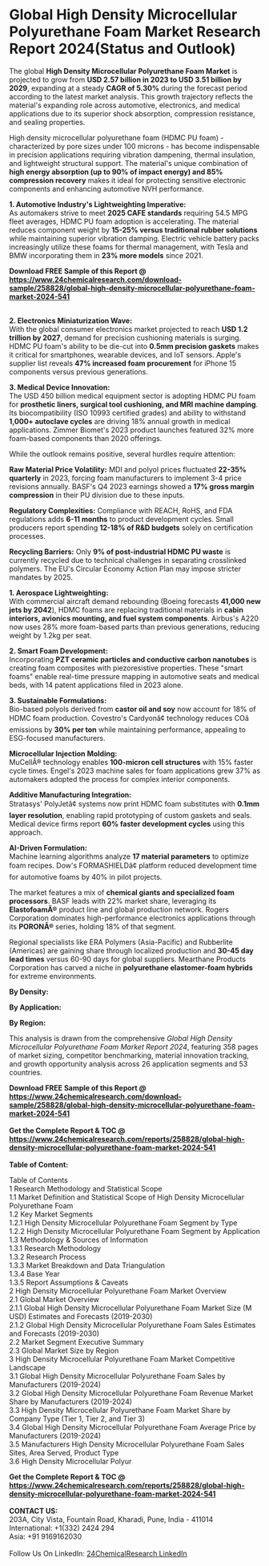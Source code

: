 <h1>Global High Density Microcellular Polyurethane Foam Market Research Report 2024(Status and Outlook)</h1><p>The global <strong>High Density Microcellular Polyurethane Foam Market</strong> is projected to grow from <strong>USD 2.57 billion in 2023 to USD 3.51 billion by 2029</strong>, expanding at a steady <strong>CAGR of 5.30%</strong> during the forecast period according to the latest market analysis. This growth trajectory reflects the material's expanding role across automotive, electronics, and medical applications due to its superior shock absorption, compression resistance, and sealing properties.</p><p>High density microcellular polyurethane foam (HDMC PU foam) - characterized by pore sizes under 100 microns - has become indispensable in precision applications requiring vibration dampening, thermal insulation, and lightweight structural support. The material's unique combination of <strong>high energy absorption (up to 90% of impact energy) and 85% compression recovery</strong> makes it ideal for protecting sensitive electronic components and enhancing automotive NVH performance.</p><p><strong>1. Automotive Industry's Lightweighting Imperative:</strong><br>
As automakers strive to meet <strong>2025 CAFE standards</strong> requiring 54.5 MPG fleet averages, HDMC PU foam adoption is accelerating. The material reduces component weight by <strong>15-25% versus traditional rubber solutions</strong> while maintaining superior vibration damping. Electric vehicle battery packs increasingly utilize these foams for thermal management, with Tesla and BMW incorporating them in <strong>23% more models</strong> since 2021.</p><div><b>Download FREE Sample of this Report @ 
            <a href="https://www.24chemicalresearch.com/download-sample/258828/global-high-density-microcellular-polyurethane-foam-market-2024-541">
            https://www.24chemicalresearch.com/download-sample/258828/global-high-density-microcellular-polyurethane-foam-market-2024-541</a></b></div><br><p><strong>2. Electronics Miniaturization Wave:</strong><br>
With the global consumer electronics market projected to reach <strong>USD 1.2 trillion by 2027</strong>, demand for precision cushioning materials is surging. HDMC PU foam's ability to be die-cut into <strong>0.5mm precision gaskets</strong> makes it critical for smartphones, wearable devices, and IoT sensors. Apple's supplier list reveals <strong>47% increased foam procurement</strong> for iPhone 15 components versus previous generations.</p><p><strong>3. Medical Device Innovation:</strong><br>
The USD 450 billion medical equipment sector is adopting HDMC PU foam for <strong>prosthetic liners, surgical tool cushioning, and MRI machine damping</strong>. Its biocompatibility (ISO 10993 certified grades) and ability to withstand <strong>1,000+ autoclave cycles</strong> are driving 18% annual growth in medical applications. Zimmer Biomet's 2023 product launches featured 32% more foam-based components than 2020 offerings.</p><p>While the outlook remains positive, several hurdles require attention:</p><p><strong>Raw Material Price Volatility:</strong> MDI and polyol prices fluctuated <strong>22-35% quarterly</strong> in 2023, forcing foam manufacturers to implement 3-4 price revisions annually. BASF's Q4 2023 earnings showed a <strong>17% gross margin compression</strong> in their PU division due to these inputs.</p><p><strong>Regulatory Complexities:</strong> Compliance with REACH, RoHS, and FDA regulations adds <strong>6-11 months</strong> to product development cycles. Small producers report spending <strong>12-18% of R&amp;D budgets</strong> solely on certification processes.</p><p><strong>Recycling Barriers:</strong> Only <strong>9% of post-industrial HDMC PU waste</strong> is currently recycled due to technical challenges in separating crosslinked polymers. The EU's Circular Economy Action Plan may impose stricter mandates by 2025.</p><p><strong>1. Aerospace Lightweighting:</strong><br>
With commercial aircraft demand rebounding (Boeing forecasts <strong>41,000 new jets by 2042</strong>), HDMC foams are replacing traditional materials in <strong>cabin interiors, avionics mounting, and fuel system components</strong>. Airbus's A220 now uses 28% more foam-based parts than previous generations, reducing weight by 1.2kg per seat.</p><p><strong>2. Smart Foam Development:</strong><br>
Incorporating <strong>PZT ceramic particles and conductive carbon nanotubes</strong> is creating foam composites with piezoresistive properties. These "smart foams" enable real-time pressure mapping in automotive seats and medical beds, with 14 patent applications filed in 2023 alone.</p><p><strong>3. Sustainable Formulations:</strong><br>
Bio-based polyols derived from <strong>castor oil and soy</strong> now account for 18% of HDMC foam production. Covestro's Cardyonâ¢ technology reduces COâ emissions by <strong>30% per ton</strong> while maintaining performance, appealing to ESG-focused manufacturers.</p><p><strong>Microcellular Injection Molding:</strong><br>
	MuCellÂ® technology enables <strong>100-micron cell structures</strong> with 15% faster cycle times. Engel's 2023 machine sales for foam applications grew 37% as automakers adopted the process for complex interior components.</p><p><strong>Additive Manufacturing Integration:</strong><br>
	Stratasys' PolyJetâ¢ systems now print HDMC foam substitutes with <strong>0.1mm layer resolution</strong>, enabling rapid prototyping of custom gaskets and seals. Medical device firms report <strong>60% faster development cycles</strong> using this approach.</p><p><strong>AI-Driven Formulation:</strong><br>
	Machine learning algorithms analyze <strong>17 material parameters</strong> to optimize foam recipes. Dow's FORMASHIELDâ¢ platform reduced development time for automotive foams by 40% in pilot projects.</p><p>The market features a mix of <strong>chemical giants and specialized foam processors</strong>. BASF leads with 22% market share, leveraging its <strong>ElastofoamÂ®</strong> product line and global production network. Rogers Corporation dominates high-performance electronics applications through its <strong>PORONÂ®</strong> series, holding 18% of that segment.</p><p>Regional specialists like ERA Polymers (Asia-Pacific) and Rubberlite (Americas) are gaining share through localized production and <strong>30-45 day lead times</strong> versus 60-90 days for global suppliers. Mearthane Products Corporation has carved a niche in <strong>polyurethane elastomer-foam hybrids</strong> for extreme environments.</p><p><strong>By Density:</strong></p><p><strong>By Application:</strong></p><p><strong>By Region:</strong></p><p>This analysis is drawn from the comprehensive <em>Global High Density Microcellular Polyurethane Foam Market Report 2024</em>, featuring 358 pages of market sizing, competitor benchmarking, material innovation tracking, and growth opportunity analysis across 26 application segments and 53 countries.</p><div><b>Download FREE Sample of this Report @ 
            <a href="https://www.24chemicalresearch.com/download-sample/258828/global-high-density-microcellular-polyurethane-foam-market-2024-541">
            https://www.24chemicalresearch.com/download-sample/258828/global-high-density-microcellular-polyurethane-foam-market-2024-541</a></b></div><br><div><b>Get the Complete Report & TOC @ 
            <a href="https://www.24chemicalresearch.com/reports/258828/global-high-density-microcellular-polyurethane-foam-market-2024-541">
            https://www.24chemicalresearch.com/reports/258828/global-high-density-microcellular-polyurethane-foam-market-2024-541</a></b></div><br>
            <b>Table of Content:</b><p>Table of Contents<br />
1 Research Methodology and Statistical Scope<br />
1.1 Market Definition and Statistical Scope of High Density Microcellular Polyurethane Foam<br />
1.2 Key Market Segments<br />
1.2.1 High Density Microcellular Polyurethane Foam Segment by Type<br />
1.2.2 High Density Microcellular Polyurethane Foam Segment by Application<br />
1.3 Methodology & Sources of Information<br />
1.3.1 Research Methodology<br />
1.3.2 Research Process<br />
1.3.3 Market Breakdown and Data Triangulation<br />
1.3.4 Base Year<br />
1.3.5 Report Assumptions & Caveats<br />
2 High Density Microcellular Polyurethane Foam Market Overview<br />
2.1 Global Market Overview<br />
2.1.1 Global High Density Microcellular Polyurethane Foam Market Size (M USD) Estimates and Forecasts (2019-2030)<br />
2.1.2 Global High Density Microcellular Polyurethane Foam Sales Estimates and Forecasts (2019-2030)<br />
2.2 Market Segment Executive Summary<br />
2.3 Global Market Size by Region<br />
3 High Density Microcellular Polyurethane Foam Market Competitive Landscape<br />
3.1 Global High Density Microcellular Polyurethane Foam Sales by Manufacturers (2019-2024)<br />
3.2 Global High Density Microcellular Polyurethane Foam Revenue Market Share by Manufacturers (2019-2024)<br />
3.3 High Density Microcellular Polyurethane Foam Market Share by Company Type (Tier 1, Tier 2, and Tier 3)<br />
3.4 Global High Density Microcellular Polyurethane Foam Average Price by Manufacturers (2019-2024)<br />
3.5 Manufacturers High Density Microcellular Polyurethane Foam Sales Sites, Area Served, Product Type<br />
3.6 High Density Microcellular Polyur</p><div><b>Get the Complete Report & TOC @ 
            <a href="https://www.24chemicalresearch.com/reports/258828/global-high-density-microcellular-polyurethane-foam-market-2024-541">
            https://www.24chemicalresearch.com/reports/258828/global-high-density-microcellular-polyurethane-foam-market-2024-541</a></b></div><br><b>CONTACT US:</b><br>
            203A, City Vista, Fountain Road, Kharadi, Pune, India - 411014<br>
            International: +1(332) 2424 294<br>
            Asia: +91 9169162030 <br><br>
            Follow Us On LinkedIn: <a href="https://www.linkedin.com/company/24chemicalresearch/">24ChemicalResearch LinkedIn</a>